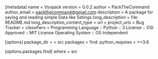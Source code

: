 [metadata]
name = Vsvpack
version = 0.0.2
author = PackTheCommand
author_email = packthecommand@gmail.com
description = A package for saving and reading simple Data like Setings
long_description = file: README.md
long_description_content_type = 
url = 
project_urls =
    Bug Tracker = 
classifiers =
    Programming Language :: Python :: 3
    License :: OSI Approved :: MIT License
    Operating System :: OS Independent

[options]
package_dir =
    = src
packages = find:
python_requires = >=3.6

[options.packages.find]
where = src